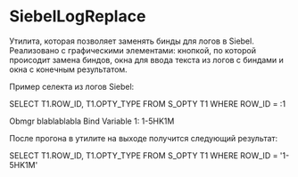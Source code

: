 # SiebelLogReplace
Утилита, которая позволяет заменять бинды для логов в Siebel.
Реализовано с графическими элементами: кнопкой, по которой происодит замена биндов, окна для ввода текста из логов с биндами и окна с конечным результатом.

Пример селекта из логов Siebel:

SELECT
  T1.ROW_ID,
  T1.OPTY_TYPE
FROM S_OPTY T1 WHERE ROW_ID = :1

Obmgr blablablabla Bind Variable 1: 1-5HK1M

После прогона в утилите на выходе получится следующий результат:

SELECT
  T1.ROW_ID,
  T1.OPTY_TYPE
FROM S_OPTY T1 WHERE ROW_ID = '1-5HK1M'
